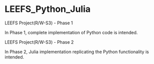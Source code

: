 # LEEFS_Python_Julia
LEEFS Project(R/W-S3) - Phase 1

In Phase 1, complete implementation of Python code is intended.


LEEFS Project(R/W-S3) - Phase 2

In Phase 2, Julia implementation replicating the Python functionality is intended. 
